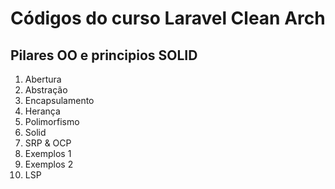 # Códigos do curso Laravel Clean Arch

## Pilares OO e principios SOLID

1. Abertura
2. Abstração
3. Encapsulamento
4. Herança
5. Polimorfismo
6. Solid
7. SRP & OCP
8. Exemplos 1
9. Exemplos 2
10. LSP